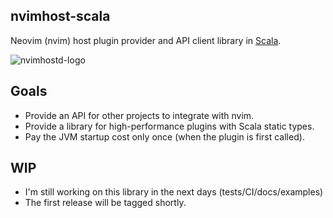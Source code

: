 ## nvimhost-scala

Neovim (nvim) host plugin provider and API client library in [Scala](https://www.scala-lang.org/).

![nvimhostd-logo](https://lh3.googleusercontent.com/oKUV7qTP4hP4zYDU9uFRKHdruIJRCmFMmCN8ow6v23M3b1o72vAv7TCxgAqdl_Taypp8iYg6T-_-AXF0UBEaZyIGM4y5Xvg31yp7oZg49OEgWRPgZtD3L2SnlM3bUSLW6tB1rp-nYM02qZesnjC0MPL3HeEy_uGlMmLOAgGsTgicITeNyzTaDOmav5tKIB7KFhbmO4fHdrk0E4D7erNZ9lp9LAz8F7kXPCsQ5VGU6ISQQ4pRsgFvUlqTiB8_uAAJ1jl2LvZ_nQcM9WYNdPZk-2O3mlas0LwvktyQ-lTQ_g4Zq7RM4SVp6jPzEOgBor-8bwtCFrGZP1wEdRSsuHEYrTeNDYg6wiv43GVsQsLInWnQVFy8TkqTSb1NANJwiL01tuY7r3oLuwwpPofcH8h2BGvrl2L2vsTnMQIV3z4Y2r8wL-pJcvbB8ZsDtiHKx6tm3pRbduuSPR1AMMvYQH8DKXOA12a8sL44r_bm3L0z-AqtiuP1OcjAa9h_TvZvGyXYURxVmVkgHJt-xomnBXzVGuL6idsJACj9KqVfsL3wiuPW-ZAJvFHH1VRIZR7sXwb7jdPQXjmQTgRCfjqiwJGMImhl0_zoU7PyOBeNsgOJfXktUGhNi-4TrZgJ41fXZwp4ffy-ke4PzQGaEMOdAlyeE9CBpg1_IA=w600-h180-no)

## Goals

- Provide an API for other projects to integrate with nvim.
- Provide a library for high-performance plugins with Scala static types.
- Pay the JVM startup cost only once (when the plugin is first called).

## WIP

- I'm still working on this library in the next days (tests/CI/docs/examples)
- The first release will be tagged shortly.
